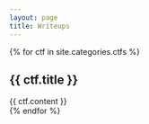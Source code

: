 ```yaml
---
layout: page
title: Writeups
---
```


<div class="ctfs">
  {% for ctf in site.categories.ctfs %}
  <div class="ctf">
      <h2 class="ctf-title">
        {{ ctf.title }}
      </h2>
      {{ ctf.content }}
  </div>
  {% endfor %}
</div>
